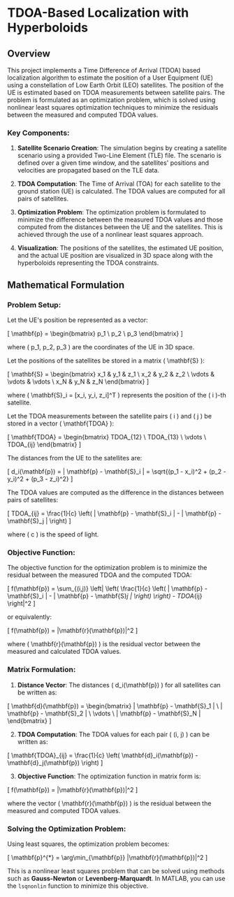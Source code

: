 # TDOA-Based Localization with Hyperboloids

## Overview

This project implements a Time Difference of Arrival (TDOA) based localization algorithm to estimate the position of a User Equipment (UE) using a constellation of Low Earth Orbit (LEO) satellites. The position of the UE is estimated based on TDOA measurements between satellite pairs. The problem is formulated as an optimization problem, which is solved using nonlinear least squares optimization techniques to minimize the residuals between the measured and computed TDOA values.

### Key Components:

1. **Satellite Scenario Creation**: The simulation begins by creating a satellite scenario using a provided Two-Line Element (TLE) file. The scenario is defined over a given time window, and the satellites' positions and velocities are propagated based on the TLE data.

2. **TDOA Computation**: The Time of Arrival (TOA) for each satellite to the ground station (UE) is calculated. The TDOA values are computed for all pairs of satellites.

3. **Optimization Problem**: The optimization problem is formulated to minimize the difference between the measured TDOA values and those computed from the distances between the UE and the satellites. This is achieved through the use of a nonlinear least squares approach.

4. **Visualization**: The positions of the satellites, the estimated UE position, and the actual UE position are visualized in 3D space along with the hyperboloids representing the TDOA constraints.

## Mathematical Formulation

### Problem Setup:

Let the UE's position be represented as a vector:

\[
\mathbf{p} = \begin{bmatrix} p_1 \\ p_2 \\ p_3 \end{bmatrix}
\]

where \( p_1, p_2, p_3 \) are the coordinates of the UE in 3D space.

Let the positions of the satellites be stored in a matrix \( \mathbf{S} \):

\[
\mathbf{S} = \begin{bmatrix} 
x_1 & y_1 & z_1 \\
x_2 & y_2 & z_2 \\
\vdots & \vdots & \vdots \\
x_N & y_N & z_N
\end{bmatrix}
\]

where \( \mathbf{S}_i = [x_i, y_i, z_i]^T \) represents the position of the \( i \)-th satellite.

Let the TDOA measurements between the satellite pairs \( i \) and \( j \) be stored in a vector \( \mathbf{TDOA} \):

\[
\mathbf{TDOA} = \begin{bmatrix}
TDOA_{12} \\
TDOA_{13} \\
\vdots \\
TDOA_{ij}
\end{bmatrix}
\]

The distances from the UE to the satellites are:

\[
d_i(\mathbf{p}) = \| \mathbf{p} - \mathbf{S}_i \| = \sqrt{(p_1 - x_i)^2 + (p_2 - y_i)^2 + (p_3 - z_i)^2}
\]

The TDOA values are computed as the difference in the distances between pairs of satellites:

\[
TDOA_{ij} = \frac{1}{c} \left( \| \mathbf{p} - \mathbf{S}_i \| - \| \mathbf{p} - \mathbf{S}_j \| \right)
\]

where \( c \) is the speed of light.

### Objective Function:

The objective function for the optimization problem is to minimize the residual between the measured TDOA and the computed TDOA:

\[
f(\mathbf{p}) = \sum_{(i,j)} \left| \left( \frac{1}{c} \left( \| \mathbf{p} - \mathbf{S}_i \| - \| \mathbf{p} - \mathbf{S}_j \| \right) \right) - TDOA_{ij} \right|^2
\]

or equivalently:

\[
f(\mathbf{p}) = \|\mathbf{r}(\mathbf{p})\|^2
\]

where \( \mathbf{r}(\mathbf{p}) \) is the residual vector between the measured and calculated TDOA values.

### Matrix Formulation:

1. **Distance Vector**: The distances \( d_i(\mathbf{p}) \) for all satellites can be written as:

\[
\mathbf{d}(\mathbf{p}) = \begin{bmatrix}
\| \mathbf{p} - \mathbf{S}_1 \| \\
\| \mathbf{p} - \mathbf{S}_2 \| \\
\vdots \\
\| \mathbf{p} - \mathbf{S}_N \|
\end{bmatrix}
\]

2. **TDOA Computation**: The TDOA values for each pair \( (i, j) \) can be written as:

\[
\mathbf{TDOA}_{ij} = \frac{1}{c} \left( \mathbf{d}_i(\mathbf{p}) - \mathbf{d}_j(\mathbf{p}) \right)
\]

3. **Objective Function**: The optimization function in matrix form is:

\[
f(\mathbf{p}) = \|\mathbf{r}(\mathbf{p})\|^2
\]

where the vector \( \mathbf{r}(\mathbf{p}) \) is the residual between the measured and computed TDOA values.

### Solving the Optimization Problem:

Using least squares, the optimization problem becomes:

\[
\mathbf{p}^{*} = \arg\min_{\mathbf{p}} \|\mathbf{r}(\mathbf{p})\|^2
\]

This is a nonlinear least squares problem that can be solved using methods such as **Gauss-Newton** or **Levenberg-Marquardt**. In MATLAB, you can use the `lsqnonlin` function to minimize this objective.